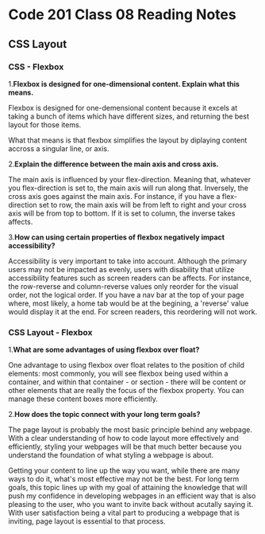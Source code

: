 # Code 201 Class 08 Reading Notes

## CSS Layout

### CSS - Flexbox

1.**Flexbox is designed for one-dimensional content. Explain what this means.**

Flexbox is designed for one-demensional content because it excels at taking a bunch of items which have different sizes, and returning the best layout for those items.

What that means is that flexbox simplifies the layout by diplaying content accross a singular line, or axis.

2.**Explain the difference between the main axis and cross axis.**

The main axis is influenced by your flex-direction. Meaning that, whatever you flex-direction is set to, the main axis will run along that. Inversely, the cross axis goes against the main axis. For instance, if you have a flex-direction set to row, the main axis will be from left to right and your cross axis will be from top to bottom. If it is set to column, the inverse takes affects.

3.**How can using certain properties of flexbox negatively impact accessibility?**

Accessibility is very important to take into account. Although the primary users may not be impacted as evenly, users with disability that utilize accessibility features such as screen readers can be affects. For instance, the row-reverse and column-reverse values only reorder for the visual order, not the logical order. If you have a nav bar at the top of your page where, most likely, a home tab would be at the begining, a 'reverse' value would display it at the end. For screen readers, this reordering will not work.

### CSS Layout - Flexbox

1.**What are some advantages of using flexbox over float?**

One advantage to using flexbox over float relates to the position of child elements: most commonly, you will see flexbox being used within a container, and within that container - or section - there will be content or other elements that are really the focus of the flexbox property. You can manage these content boxes more efficiently.

2.**How does the topic connect with your long term goals?**

The page layout is probably the most basic principle behind any webpage. With a clear understanding of how to code layout more effectively and efficiently, styling your webpages will be that much better because you understand the foundation of what styling a webpage is about. 

Getting your content to line up the way you want, while there are many ways to do it, what's most effective may not be the best. For long term goals, this topic lines up with my goal of attaining the knowledge that will push my confidence in developing webpages in an efficient way that is also pleasing to the user, who you want to invite back without acutally saying it. With user satisfaction being a vital part to producing a webpage that is inviting, page layout is essential to that process.